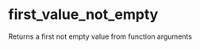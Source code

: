first_value_not_empty
=====================

Returns a first not empty value from function arguments
